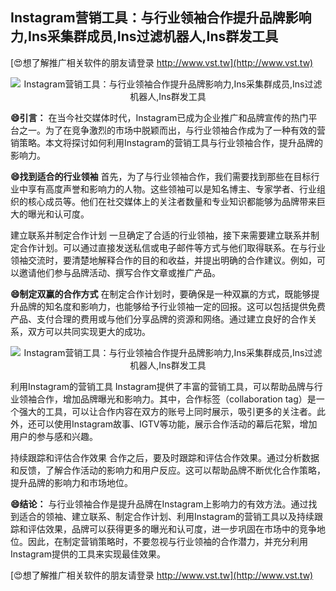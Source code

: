 ## **Instagram营销工具：与行业领袖合作提升品牌影响力,Ins采集群成员,Ins过滤机器人,Ins群发工具**

[😍想了解推广相关软件的朋友请登录 http://www.vst.tw](http://www.vst.tw)

 <center><img src="https://vst.tw/MP4/tuiguang/png/5.png" alt="Instagram营销工具：与行业领袖合作提升品牌影响力,Ins采集群成员,Ins过滤机器人,Ins群发工具"></center>

**😄引言：**
在当今社交媒体时代，Instagram已成为企业推广和品牌宣传的热门平台之一。为了在竞争激烈的市场中脱颖而出，与行业领袖合作成为了一种有效的营销策略。本文将探讨如何利用Instagram的营销工具与行业领袖合作，提升品牌的影响力。

**😄找到适合的行业领袖**
首先，为了与行业领袖合作，我们需要找到那些在目标行业中享有高度声誉和影响力的人物。这些领袖可以是知名博主、专家学者、行业组织的核心成员等。他们在社交媒体上的关注者数量和专业知识都能够为品牌带来巨大的曝光和认可度。

建立联系并制定合作计划
一旦确定了合适的行业领袖，接下来需要建立联系并制定合作计划。可以通过直接发送私信或电子邮件等方式与他们取得联系。在与行业领袖交流时，要清楚地解释合作的目的和收益，并提出明确的合作建议。例如，可以邀请他们参与品牌活动、撰写合作文章或推广产品。

**😄制定双赢的合作方式**
在制定合作计划时，要确保是一种双赢的方式，既能够提升品牌的知名度和影响力，也能够给予行业领袖一定的回报。这可以包括提供免费产品、支付合理的费用或与他们分享品牌的资源和网络。通过建立良好的合作关系，双方可以共同实现更大的成功。

 <center><img src="https://vst.tw/MP4/tuiguang/png/8.png" alt="Instagram营销工具：与行业领袖合作提升品牌影响力,Ins采集群成员,Ins过滤机器人,Ins群发工具"></center>

利用Instagram的营销工具
Instagram提供了丰富的营销工具，可以帮助品牌与行业领袖合作，增加品牌曝光和影响力。其中，合作标签（collaboration tag）是一个强大的工具，可以让合作内容在双方的账号上同时展示，吸引更多的关注者。此外，还可以使用Instagram故事、IGTV等功能，展示合作活动的幕后花絮，增加用户的参与感和兴趣。

持续跟踪和评估合作效果
合作之后，要及时跟踪和评估合作效果。通过分析数据和反馈，了解合作活动的影响力和用户反应。这可以帮助品牌不断优化合作策略，提升品牌的影响力和市场地位。

**😄结论：**
与行业领袖合作是提升品牌在Instagram上影响力的有效方法。通过找到适合的领袖、建立联系、制定合作计划、利用Instagram的营销工具以及持续跟踪和评估效果，品牌可以获得更多的曝光和认可度，进一步巩固在市场中的竞争地位。因此，在制定营销策略时，不要忽视与行业领袖的合作潜力，并充分利用Instagram提供的工具来实现最佳效果。

[😍想了解推广相关软件的朋友请登录 http://www.vst.tw](http://www.vst.tw)



